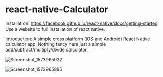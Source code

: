 # react-native-Calculator
Installation:
  https://facebook.github.io/react-native/docs/getting-started
 Use a website to full installation of react native.
 
 Introduction:
A simple cross platform (iOS and Android) React Native calculator app.
Nothing fancy here just a simple add/subtract/multiply/divide calculator.

![Screenshot_1573965932](https://user-images.githubusercontent.com/48144479/69008582-069b8a80-0972-11ea-87e9-29baf58dccf7.png)

![Screenshot_1573965895](https://user-images.githubusercontent.com/48144479/69008583-07342100-0972-11ea-93cb-626dd090ca51.png)
